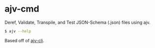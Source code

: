 # ajv-cmd

Deref, Validate, Transpile, and Test JSON-Schema (.json) files using ajv.

```bash
$ ajv --help
```

Based off of [ajv-cli](https://ajv.js.org/packages/ajv-cli.html).
